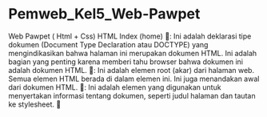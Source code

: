 # Pemweb_Kel5_Web-Pawpet
Web Pawpet ( Html + Css)
HTML Index (home)
<!DOCTYPE html>: Ini adalah deklarasi tipe dokumen (Document Type Declaration atau DOCTYPE) yang mengindikasikan bahwa halaman ini merupakan dokumen HTML. Ini adalah bagian yang penting karena memberi tahu browser bahwa dokumen ini adalah dokumen HTML.
<html>: Ini adalah elemen root (akar) dari halaman web. Semua elemen HTML berada di dalam elemen <html> ini. Ini juga menandakan awal dari dokumen HTML.
<head>: Ini adalah elemen yang digunakan untuk menyertakan informasi tentang dokumen, seperti judul halaman dan tautan ke stylesheet.
<title>: Ini adalah elemen yang digunakan untuk menentukan judul dari halaman web. Judul halaman ini adalah "Pengertian Kucing."
<link>: Ini adalah elemen <link> yang digunakan untuk menghubungkan halaman dengan file eksternal, yaitu file "home.css". Ini memungkinkan halaman HTML untuk mengambil aturan tampilan dari file CSS terpisah.
</head>: Ini adalah penutup dari elemen <head>, yang menandakan akhir dari bagian informasi tentang dokumen.

<body>: Ini adalah elemen yang digunakan untuk menampilkan konten yang akan ditampilkan di halaman web. Ini adalah tempat di mana Anda akan menampilkan isi halaman web Anda.
<div class="nav">: Ini adalah elemen div yang memiliki atribut class "nav." Elemen ini digunakan untuk membuat bagian navigasi halaman web.
<ul>: Ini adalah elemen daftar tak terurut (unordered list) yang digunakan untuk membuat daftar item navigasi.
<li>: Ini adalah elemen daftar (list item) yang digunakan untuk membuat setiap item dalam daftar navigasi.
<a>: Ini adalah elemen anchor (tautan) yang digunakan untuk membuat tautan ke halaman lain. Atribut href digunakan untuk menentukan URL halaman yang akan ditautkan.

<header>: Ini adalah elemen <header> yang digunakan untuk menampilkan bagian atas halaman web, yang berisi judul "Pengertian Kucing." 
</header>: Ini adalah penutup dari elemen <header>, yang menandakan akhir dari bagian informasi tentang dokumen.

<section>: Ini adalah elemen <section> yang digunakan untuk membagi konten halaman web menjadi beberapa bagian yang berbeda, seperti bagian tentang pengertian kucing, sejarah kucing, karakteristik kucing, dan lain-lain.
<img>: Ini adalah elemen <img> yang digunakan untuk menampilkan gambar-gambar dalam konten halaman. Atribut src digunakan untuk menentukan sumber gambar, dan atribut style digunakan untuk mengatur tampilan gambar, seperti lebar dan margin.
<p>: Ini adalah elemen paragraf yang digunakan untuk menampilkan teks yang menjelaskan informasi tentang kucing, seperti pengertian kucing, sejarah, karakteristik, dan perilaku.
<h2>: Ini adalah elemen heading level 2 yang digunakan untuk menampilkan subjudul di dalam setiap bagian konten.
<ol>: Ini adalah elemen daftar terurut (ordered list) yang digunakan untuk membuat daftar numerik (dalam hal ini, daftar perilaku kucing).

<footer>: Ini adalah elemen yang digunakan untuk menampilkan footer atau bagian akhir dari halaman web. Pada bagian footer ini, ada teks "©2023 Kelompok 5" yang menunjukkan hak cipta tahun 2023 oleh Kelompok 5.

HTML ABOUT

<!DOCTYPE html>: Ini adalah deklarasi tipe dokumen (Document Type Declaration atau DOCTYPE) yang mengindikasikan bahwa halaman ini merupakan dokumen HTML. Ini adalah bagian yang penting karena memberi tahu browser bahwa dokumen ini adalah dokumen HTML.
<html>: Ini adalah elemen root (akar) dari halaman web. Semua elemen HTML berada di dalam elemen <html> ini. Ini juga menandakan awal dari dokumen HTML.
<head>: Ini adalah elemen yang digunakan untuk menyertakan informasi tentang dokumen, seperti judul halaman, tautan ke stylesheet, dan meta-informasi lainnya.
<title>: Ini adalah elemen yang digunakan untuk menentukan judul dari halaman web. Judul ini akan muncul di tab browser saat halaman web dibuka. Judul halaman ini adalah " Website Pawpet kelompok 5"
<link>: Ini adalah elemen yang digunakan untuk menghubungkan dokumen HTML dengan file eksternal, seperti file stylesheet (CSS). Dalam contoh ini, elemen <link> digunakan untuk menghubungkan halaman dengan file "About.css". Ini memungkinkan halaman HTML untuk mengambil aturan tampilan dari file CSS terpisah.
</head>: Ini adalah penutup dari elemen <head>, yang menandakan akhir dari bagian informasi tentang dokumen.

<body>: Ini adalah elemen yang digunakan untuk menampilkan konten yang akan ditampilkan di halaman web. Ini adalah tempat di mana Anda akan menampilkan isi halaman web Anda.
<div class="nav">: Ini adalah elemen div yang memiliki atribut class "nav." Elemen ini digunakan untuk membuat bagian navigasi halaman web.
<ul>: Ini adalah elemen daftar tak terurut (unordered list) yang digunakan untuk membuat daftar item navigasi.
<li>: Ini adalah elemen daftar (list item) yang digunakan untuk membuat setiap item dalam daftar navigasi.
<a>: Ini adalah elemen anchor (tautan) yang digunakan untuk membuat tautan ke halaman lain. Atribut href digunakan untuk menentukan URL halaman yang akan ditautkan.

<header>: Ini adalah elemen yang digunakan untuk menampilkan informasi header dari halaman web, seperti judul utama halaman.

<section>: Ini adalah elemen yang digunakan untuk mengelompokkan konten yang berkaitan dalam bagian-bagian tertentu di halaman web.
<img>: Ini adalah elemen untuk menampilkan gambar. Dalam contoh ini, gambar "Kel5.jpg" ditampilkan dengan lebar 500px.
<ol>: Ini adalah elemen daftar terurut (ordered list) yang digunakan untuk membuat daftar item berurutan.

<footer>: Ini adalah elemen yang digunakan untuk menampilkan footer atau bagian akhir dari halaman web. Pada bagian footer ini, ada teks "©2023 Kelompok 5" yang menunjukkan hak cipta tahun 2023 oleh Kelompok 5.

HTML CARE 

<!DOCTYPE html>: Ini adalah deklarasi tipe dokumen (Document Type Declaration atau DOCTYPE) yang mengindikasikan bahwa halaman ini merupakan dokumen HTML. Ini adalah bagian yang penting karena memberi tahu browser bahwa dokumen ini adalah dokumen HTML.
<html>: Ini adalah elemen root (akar) dari halaman web. Semua elemen HTML berada di dalam elemen <html> ini. Ini juga menandakan awal dari dokumen HTML.
<head>: Ini adalah elemen yang digunakan untuk menyertakan informasi tentang dokumen, seperti judul halaman, tautan ke stylesheet, dan meta-informasi lainnya.
<title>: Ini adalah elemen yang digunakan untuk menentukan judul dari halaman web. Judul ini akan muncul di tab browser saat halaman web dibuka. Judul halaman ini adalah " Website Pawpet kelompok 5"
<link>: Ini adalah elemen yang digunakan untuk menghubungkan dokumen HTML dengan file eksternal, seperti file stylesheet (CSS). Dalam contoh ini, elemen <link> digunakan untuk menghubungkan halaman dengan file "Care.css". Ini memungkinkan halaman HTML untuk mengambil aturan tampilan dari file CSS terpisah.
</head>: Ini adalah penutup dari elemen <head>, yang menandakan akhir dari bagian informasi tentang dokumen.

<body>: Ini adalah elemen yang digunakan untuk menampilkan konten yang akan ditampilkan di halaman web. Ini adalah tempat di mana Anda akan menampilkan isi halaman web Anda.
<div class="nav">: Ini adalah elemen div yang memiliki atribut class "nav." Elemen ini digunakan untuk membuat bagian navigasi halaman web.
<ul>: Ini adalah elemen daftar tak terurut (unordered list) yang digunakan untuk membuat daftar item navigasi.
<li>: Ini adalah elemen daftar (list item) yang digunakan untuk membuat setiap item dalam daftar navigasi.
<a>: Ini adalah elemen anchor (tautan) yang digunakan untuk membuat tautan ke halaman lain. Atribut href digunakan untuk menentukan URL halaman yang akan ditautkan.

<div class="content">: Ini adalah elemen div yang memiliki atribut class "content." Elemen ini digunakan untuk mengelompokkan konten utama halaman web.
<h1>: Ini adalah elemen heading level 1 yang digunakan untuk menampilkan judul utama halaman web, yaitu "Perawatan Kucing: Tips dan Panduan."
<img>: Ini adalah elemen untuk menampilkan gambar. Dalam konteks ini, ada beberapa gambar kucing yang ditampilkan untuk mengilustrasikan topik yang dibahas.
<p>: Ini adalah elemen paragraf yang digunakan untuk menampilkan teks yang menjelaskan topik dan memberikan tips tentang perawatan kucing.

<h2>: Ini adalah elemen heading level 2 yang digunakan untuk menampilkan subjudul yang menjelaskan setiap poin atau tip dalam panduan perawatan kucing.

<footer>: Ini adalah elemen yang digunakan untuk menampilkan footer atau bagian akhir dari halaman web. Pada bagian footer ini, ada teks "©2023 Kelompok 5" yang menunjukkan hak cipta tahun 2023 oleh Kelompok 5.

HTML CONTACT

<!DOCTYPE html>: Ini adalah deklarasi tipe dokumen (Document Type Declaration atau DOCTYPE) yang mengindikasikan bahwa halaman ini merupakan dokumen HTML. Ini adalah bagian yang penting karena memberi tahu browser bahwa dokumen ini adalah dokumen HTML.
<html>: Ini adalah elemen root (akar) dari halaman web. Semua elemen HTML berada di dalam elemen <html> ini. Ini juga menandakan awal dari dokumen HTML.
<head>: Ini adalah elemen yang digunakan untuk menyertakan informasi tentang dokumen, seperti judul halaman, tautan ke stylesheet, dan meta-informasi lainnya.
<title>: Ini adalah elemen yang digunakan untuk menentukan judul dari halaman web. Judul ini akan muncul di tab browser saat halaman web dibuka. Judul halaman ini adalah "Contact Us."
<link>: Ini adalah elemen yang digunakan untuk menghubungkan dokumen HTML dengan file eksternal, seperti file stylesheet (CSS). Dalam contoh ini, elemen <link> digunakan untuk menghubungkan halaman dengan file "Contact.css". Ini memungkinkan halaman HTML untuk mengambil aturan tampilan dari file CSS terpisah.
</head>: Ini adalah penutup dari elemen <head>, yang menandakan akhir dari bagian informasi tentang dokumen.

<body>: Ini adalah elemen yang digunakan untuk menampilkan konten yang akan ditampilkan di halaman web. Ini adalah tempat di mana Anda akan menampilkan isi halaman web Anda.
<div class="nav">: Ini adalah elemen div yang memiliki atribut class "nav." Elemen ini digunakan untuk membuat bagian navigasi halaman web.
<ul>: Ini adalah elemen daftar tak terurut (unordered list) yang digunakan untuk membuat daftar item navigasi.
<li>: Ini adalah elemen daftar (list item) yang digunakan untuk membuat setiap item dalam daftar navigasi.
<a>: Ini adalah elemen anchor (tautan) yang digunakan untuk membuat tautan ke halaman lain. Atribut href digunakan untuk menentukan URL halaman yang akan ditautkan.

<div class="contact-container">: Ini adalah elemen div yang memiliki atribut class "contact-container." Elemen ini digunakan untuk mengelompokkan konten dalam bagian kontak.
<div class="left-column"> dan <div class="right-column">: Ini adalah elemen div yang digunakan untuk membagi halaman menjadi dua kolom, di mana kolom kiri berisi informasi tentang menghubungi tim admin, dan kolom kanan berisi formulir kontak.
<h1>: Ini adalah elemen heading level 1 yang digunakan untuk menampilkan judul utama halaman web, yaitu "Contact Us."
<p>: Ini adalah elemen paragraf yang digunakan untuk menampilkan teks yang menjelaskan informasi tentang menghubungi tim admin dan menghargai masukan dari pengguna.

<h2>: Ini adalah elemen heading level 2 yang digunakan untuk menampilkan subjudul yang mengidentifikasi formulir kontak.
<form>: Ini adalah elemen formulir yang digunakan untuk membuat formulir kontak. Atribut action menunjukkan URL tempat formulir akan dikirimkan saat disubmit, dan atribut method menentukan metode pengiriman data (POST dalam hal ini).
<label>: Ini adalah elemen label yang digunakan untuk menunjukkan label atau instruksi untuk setiap elemen input dalam formulir.
<input>: Ini adalah elemen input yang digunakan untuk mengumpulkan data dari pengguna, seperti nama, email, subjek, dan pesan. Atribut type menentukan jenis input, seperti teks atau email, dan atribut name memberikan nama untuk setiap input.

<textarea>: Ini adalah elemen textarea yang digunakan untuk mengumpulkan teks panjang, seperti pesan dari pengguna.
<input type="submit">: Ini adalah elemen input dengan tipe "submit," yang digunakan untuk mengirimkan formulir saat tombol "Kirim" ditekan.

<footer>: Ini adalah elemen yang digunakan untuk menampilkan footer atau bagian akhir dari halaman web. Pada bagian footer ini, ada teks "©2023 Kelompok 5" yang menunjukkan hak cipta tahun 2023 oleh Kelompok 5.

HTML THANKSS

<!DOCTYPE html>: Ini adalah deklarasi tipe dokumen (Document Type Declaration atau DOCTYPE) yang mengindikasikan bahwa halaman ini merupakan dokumen HTML. Ini adalah bagian yang penting karena memberi tahu browser bahwa dokumen ini adalah dokumen HTML.
<html>: Ini adalah elemen root (akar) dari halaman web. Semua elemen HTML berada di dalam elemen <html> ini. Ini juga menandakan awal dari dokumen HTML.
<head>: Ini adalah elemen yang digunakan untuk menyertakan informasi tentang dokumen, seperti judul halaman dan tautan ke stylesheet.
<title>: Ini adalah elemen yang digunakan untuk menentukan judul dari halaman web. Judul halaman ini adalah “Website Pawpet kelompok 5”
<link>: Ini adalah elemen <link> yang digunakan untuk menghubungkan halaman dengan file eksternal, yaitu file "Thanks.css". Ini memungkinkan halaman HTML untuk mengambil aturan tampilan dari file CSS terpisah.
</head>: Ini adalah penutup dari elemen <head>, yang menandakan akhir dari bagian informasi tentang dokumen.

<body>: Ini adalah elemen yang digunakan untuk menampilkan konten yang akan ditampilkan di halaman web. Ini adalah tempat di mana Anda akan menampilkan pesan "Terima Kasih, Pesan Anda Telah Tersampaikan."
<h1>: Ini adalah elemen heading level 1 yang digunakan untuk menampilkan judul besar di halaman web. Dalam hal ini, judulnya adalah "Terima Kasih, Pesan Anda Telah Tersampaikan."
<a>: Ini adalah elemen anchor (tautan) yang digunakan untuk membuat tautan ke halaman lain. Tautan ini mengarah ke halaman "Contact.html," yang memungkinkan pengguna untuk kembali ke halaman kontak. Atribut href digunakan untuk menentukan URL halaman yang akan ditautkan.

CSS HOME (Index)

/* Reset CSS */: Ini adalah komentar dalam CSS. Ini digunakan untuk memberikan penjelasan atau dokumentasi mengenai bagian-bagian tertentu dalam kode CSS. Pada bagian ini, komentar digunakan untuk menyatakan bahwa ini adalah bagian "Reset CSS," yang digunakan untuk mengatur beberapa nilai dasar pada elemen-elemen HTML.
*: Ini adalah selektor universal CSS yang memilih semua elemen di halaman web.
margin: 0; dan padding: 0;: Properti ini mengatur margin dan padding semua elemen HTML menjadi nol. Ini membantu menghindari margin dan padding default yang diberikan oleh browser.
box-sizing: border-box;: Properti ini mengatur model kotak elemen HTML menjadi "border-box," yang berarti margin dan padding akan diperhitungkan dalam lebar dan tinggi elemen, sehingga tidak akan mengganggu layout.

body: Ini adalah selektor untuk elemen <body> dalam halaman HTML.
background-color: rgb(255, 255, 255);: Properti ini mengatur warna latar belakang halaman web menjadi putih.
font-family: Arial, sans-serif;: Properti ini mengatur jenis font untuk teks dalam halaman web menjadi "Arial" atau jika tidak tersedia, menggunakan font sans-serif umum sebagai cadangan.
margin-bottom: 50px;: Properti ini memberikan margin bawah pada elemen <body> sebesar 50 piksel, memberikan ruang untuk footer.

.nav: Ini adalah selektor untuk elemen dengan kelas "nav," yang mungkin digunakan untuk elemen navigasi di halaman.
position: fixed;: Properti ini mengatur posisi elemen menjadi tetap sehingga elemen tetap berada di bagian atas halaman saat pengguna menggulir.
top: 0;: Properti ini mengatur elemen ke bagian atas halaman.
width: 100%;: Properti ini mengatur lebar elemen menjadi 100% dari lebar halaman.
height: 50px;: Properti ini mengatur tinggi elemen menjadi 50 piksel.
background-color: rgb(223, 184, 231);: Properti ini mengatur warna latar belakang elemen navigasi.
z-index: 100;: Properti ini mengatur indeks z (tingkat keberadaan) elemen navigasi agar selalu berada di atas elemen lain di halaman.

.nav ul: Ini adalah selektor untuk elemen <ul> yang berada dalam elemen dengan kelas "nav."
list-style: none;: Properti ini menghilangkan tanda listing (bullet points) pada daftar yang berada dalam elemen <ul>.
text-align: center;: Properti ini mengatur teks dalam elemen <ul> menjadi berada di tengah secara horizontal.
padding: 0;: Properti ini menghilangkan padding yang biasanya diberikan oleh browser pada elemen <ul>.

.nav ul li: Ini adalah selektor untuk elemen-elemen <li> yang berada dalam elemen <ul> dengan kelas "nav."
display: inline-block;: Properti ini mengatur elemen-elemen <li> menjadi tampil dalam satu baris horizontal.
line-height: 45px;: Properti ini mengatur tinggi baris (line height) elemen <li> menjadi 45 piksel, sehingga teksnya berada di tengah vertikal.
margin-right: 20px;: Properti ini memberikan margin sebesar 20 piksel di sebelah kanan setiap elemen <li>, memberikan jarak antara tautan navigasi.

.nav ul li a: Ini adalah selektor untuk tautan atau elemen <a> yang berada dalam elemen <li> dalam elemen dengan kelas "nav."
color: #fff;: Properti ini mengatur warna teks tautan menjadi putih.
text-decoration: none;: Properti ini menghilangkan dekorasi tautan seperti garis bawah.

.nav ul li a:hover: Ini adalah selektor yang digunakan ketika pengguna mengarahkan kursor mouse ke tautan.
color: black;: Properti ini mengubah warna teks tautan menjadi hitam saat tautan dihover.

.header: Ini adalah selektor untuk elemen dengan tag <header>.
text-align: center;: Properti ini mengatur teks dalam elemen <header> menjadi berada di tengah secara horizontal.
margin-top: 100px;: Properti ini memberikan margin atas sebesar 100 piksel pada elemen <header>.
.header h1: Ini adalah selektor untuk elemen <h1> yang berada dalam elemen dengan kelas "header."
font-size: 28px;: Properti ini mengatur ukuran font untuk elemen <h1> menjadi 28 piksel.
margin-bottom: 20px;: Properti ini memberikan margin bawah sebesar 20 piksel pada elemen <h1>.
color: #000000;: Properti ini mengatur warna teks elemen <h1> menjadi hitam.

.section: Ini adalah selektor untuk elemen-elemen <section> dalam halaman web.
max-width: 900px;: Properti ini mengatur lebar maksimum elemen-elemen <section> menjadi 900 piksel.
margin: 0 auto;: Properti ini mengatur elemen-elemen <section> agar berada di tengah secara horizontal di halaman.
padding: 20px;: Properti ini memberikan padding sebesar 20 piksel pada elemen-elemen <section>.

.section h2: Ini adalah selektor untuk elemen-elemen <h2> yang berada dalam elemen-elemen <section>.
font-size: 20px;: Properti ini mengatur ukuran font untuk elemen-elemen <h2> menjadi 20 piksel.
margin-bottom: 10px;: Properti ini memberikan margin bawah sebesar 10 piksel pada elemen-elemen <h2>.
color: #000000;: Properti ini mengatur warna teks elemen-elemen <h2> menjadi hitam.

.section p: Ini adalah selektor untuk elemen-elemen <p> yang berada dalam elemen-elemen <section>.
font-size: 16px;: Properti ini mengatur ukuran font untuk elemen-elemen <p> menjadi 16 piksel.
line-height: 1.5;: Properti ini mengatur tinggi baris (line height) elemen-elemen <p> menjadi 1.5 kali tinggi font, memberikan jarak antarbaris yang baik.
margin-bottom: 20px;: Properti ini memberikan margin bawah sebesar 20 piksel pada elemen-elemen <p>.

.section ol: Ini adalah selektor untuk elemen-elemen <ol> (daftar terurut) yang berada dalam elemen-elemen <section>.
font-size: 16px;: Properti ini mengatur ukuran font untuk elemen-elemen <ol> menjadi 16 piksel.
line-height: 1.5;: Properti ini mengatur tinggi baris (line height) elemen-elemen <ol> menjadi 1.5 kali tinggi font.
margin-bottom: 20px;: Properti ini memberikan margin bawah sebesar 20 piksel pada elemen-elemen <ol>.
padding-left: 20px;: Properti ini memberikan padding sebesar 20 piksel pada sisi kiri elemen-elemen <ol>.
list-style-type: decimal;: Properti ini mengatur tipe tanda listing untuk elemen-elemen <ol> menjadi angka desimal.

.footer: Ini adalah selektor untuk elemen dengan kelas "footer," yang mungkin digunakan untuk elemen footer di halaman web.
bottom: 0;: Properti ini mengatur elemen footer agar selalu berada di bagian bawah halaman.
left: 0;: Properti ini mengatur elemen footer agar berada di sisi kiri halaman.
width: 100%;: Properti ini mengatur lebar elemen footer menjadi 100% dari lebar halaman.
height: 50px;: Properti ini mengatur tinggi elemen footer menjadi 50 piksel.
background-color: rgb(223, 184, 231);: Properti ini mengatur warna latar belakang elemen footer.
text-align: center;: Properti ini mengatur teks dalam elemen footer menjadi berada di tengah secara horizontal.
line-height: 50px;: Properti ini mengatur tinggi baris (line height) elemen footer menjadi 50 piksel.
color: #fff;: Properti ini mengatur warna teks elemen footer menjadi putih.

CSS ABOUT 

/* Reset CSS */: Ini adalah komentar yang tidak memengaruhi tampilan halaman web. Ini digunakan untuk memberikan penjelasan tentang bagian berikutnya, yang merupakan aturan untuk mereset beberapa properti CSS ke nilai defaultnya. Ini adalah praktik umum dalam pengembangan web untuk menghindari perubahan tak terduga pada tampilan elemen HTML.
*: Ini adalah selector universal yang memilih semua elemen HTML di halaman.
margin: 0; dan padding: 0;: Ini mengatur margin dan padding semua elemen HTML menjadi nol. Ini membantu menghapus ruang tambahan yang biasanya ada di sekitar elemen-elemen.
box-sizing: border-box;: Ini mengubah model kotak elemen menjadi "border-box," yang berarti lebar dan tinggi elemen sekarang mencakup padding dan border, bukan hanya isi dalamnya.

/* Styling body */: Ini adalah komentar yang memberikan penjelasan tentang bagian berikutnya, yang berisi aturan untuk mengatur tampilan elemen <body> halaman.
background-color: #f2f2f2;: Ini mengatur warna latar belakang halaman menjadi abu-abu muda.
font-family: Arial, sans-serif;: Ini mengatur jenis font yang akan digunakan untuk teks di dalam halaman. Ini mencakup jenis font "Arial" dan fallback "sans-serif" jika Arial tidak tersedia.
margin-bottom: 50px;: Ini memberikan margin bawah sebesar 50px pada elemen <body>. Ini memberikan ruang untuk footer di bagian bawah halaman.

/* Styling navigation */: Ini adalah komentar yang memberikan penjelasan tentang bagian berikutnya, yang berisi aturan untuk mengatur tampilan elemen navigasi.
.nav: Ini adalah class selector yang mengganti tampilan elemen dengan class "nav".
position: fixed;: Ini mengunci elemen navigasi ke posisi tetap di bagian atas halaman sehingga tetap terlihat saat pengguna menggulir ke bawah.
top: 0;: Ini mengatur elemen navigasi di bagian atas halaman.
width: 100%;: Ini mengatur lebar elemen navigasi menjadi 100% dari lebar halaman.
height: 50px;: Ini mengatur tinggi elemen navigasi menjadi 50px.
background-color: rgb(223, 184, 231);: Ini mengatur warna latar belakang elemen navigasi.
z-index: 100;: Ini memastikan elemen navigasi tampil di atas elemen lainnya dengan memberikan z-index tinggi.

.nav ul: Ini adalah selector untuk elemen <ul> yang berada dalam elemen dengan class "nav".
list-style: none;: Ini menghilangkan tanda listing (bullet points) dari daftar.
text-align: center;: Ini mengatur teks dalam daftar menjadi rata tengah.
padding: 0;: Ini menghapus padding dalam daftar.

.nav ul li: Ini adalah selector untuk elemen <li> yang berada dalam elemen <ul> dalam elemen dengan class "nav".
display: inline-block;: Ini mengatur elemen-elemen daftar menjadi inline-block sehingga mereka berbaris secara horizontal.
line-height: 45px;: Ini mengatur tinggi garis pada elemen-elemen daftar agar sejajar dengan tinggi elemen navigasi.
margin-right: 20px;: Ini memberikan margin kanan sebesar 20px pada elemen-elemen daftar sehingga ada jarak antara tautan navigasi.

.nav ul li a: Ini adalah selector untuk tautan <a> dalam elemen <li>.
color: #fff;: Ini mengatur warna teks tautan menjadi putih.
text-decoration: none;: Ini menghapus garis bawah dari tautan.

.nav ul li a:hover: Ini adalah selector untuk tautan <a> saat dihover.
color: #000;: Ini mengatur warna teks tautan menjadi hitam saat tautan dihover.

CSS CARE

/* Reset CSS */: Ini adalah komentar yang tidak memengaruhi tampilan halaman web. Ini digunakan untuk memberikan penjelasan tentang bagian berikutnya, yang merupakan aturan untuk mereset beberapa properti CSS ke nilai defaultnya. Ini adalah praktik umum dalam pengembangan web untuk menghindari perubahan tak terduga pada tampilan elemen HTML.
*: Ini adalah selector universal yang memilih semua elemen HTML di halaman.
margin: 0; dan padding: 0;: Ini mengatur margin dan padding semua elemen HTML menjadi nol. Ini membantu menghapus ruang tambahan yang biasanya ada di sekitar elemen-elemen.
box-sizing: border-box;: Ini mengubah model kotak elemen menjadi "border-box," yang berarti lebar dan tinggi elemen sekarang mencakup padding dan border, bukan hanya isi dalamnya.

/* Style untuk body */: Ini adalah komentar yang memberikan penjelasan tentang bagian berikutnya, yang berisi aturan untuk mengatur tampilan elemen <body> halaman.
background-color: #fff;: Ini mengatur warna latar belakang halaman menjadi putih.
font-family: Arial, sans-serif;: Ini mengatur jenis font yang akan digunakan untuk teks di dalam halaman. Ini mencakup jenis font "Arial" dan fallback "sans-serif" jika Arial tidak tersedia.
margin: 0;: Ini menghapus margin default pada elemen <body>, sehingga tidak ada ruang tambahan di sekitarnya.
padding-bottom: 50px;: Ini memberikan padding pada bagian bawah elemen <body> sebesar 50px, yang memberikan ruang untuk elemen footer.

/* Style untuk navigasi */: Ini adalah komentar yang memberikan penjelasan tentang bagian berikutnya, yang berisi aturan untuk mengatur tampilan elemen navigasi.
.nav: Ini adalah class selector yang mengganti tampilan elemen dengan class "nav".
position: fixed;: Ini mengunci elemen navigasi ke posisi tetap di bagian atas halaman sehingga tetap terlihat saat pengguna menggulir ke bawah.
top: 0;: Ini mengatur elemen navigasi di bagian atas halaman.
width: 100%;: Ini mengatur lebar elemen navigasi menjadi 100% dari lebar halaman.
height: 50px;: Ini mengatur tinggi elemen navigasi menjadi 50px.
background-color: rgb(223, 184, 231);: Ini mengatur warna latar belakang elemen navigasi.
z-index: 100;: Ini memastikan elemen navigasi tampil di atas elemen lainnya dengan memberikan z-index tinggi.

.nav ul: Ini adalah selector untuk elemen <ul> yang berada dalam elemen dengan class "nav".
list-style: none;: Ini menghilangkan tanda listing (bullet points) dari daftar.
text-align: center;: Ini mengatur teks dalam daftar menjadi rata tengah.
padding: 0;: Ini menghapus padding dalam daftar.

.nav ul li: Ini adalah selector untuk elemen <li> yang berada dalam elemen <ul> dalam elemen dengan class "nav".
display: inline-block;: Ini mengatur elemen-elemen daftar menjadi inline-block sehingga mereka berbaris secara horizontal.
line-height: 45px;: Ini mengatur tinggi garis pada elemen-elemen daftar agar sejajar dengan tinggi elemen navigasi.
margin-right: 20px;: Ini memberikan margin kanan sebesar 20px pada elemen-elemen daftar sehingga ada jarak antara tautan navigasi.

.nav ul li a: Ini adalah selector untuk tautan <a> dalam elemen <li>.
color: #fff;: Ini mengatur warna teks tautan menjadi putih.
text-decoration: none;: Ini menghapus garis bawah dari tautan.

.nav ul li a:hover: Ini adalah selector untuk tautan <a> saat dihover.
color: black;: Ini mengatur warna teks tautan menjadi hitam saat tautan dihover

CSS CONTACT

/* Reset default styles */: Ini adalah komentar yang memberikan penjelasan tentang bagian berikutnya, yang berisi aturan untuk mereset beberapa properti CSS ke nilai defaultnya. Ini adalah praktik umum dalam pengembangan web untuk menghindari perubahan tak terduga pada tampilan elemen HTML.
*: Ini adalah selector universal yang memilih semua elemen HTML di halaman.
margin: 0; dan padding: 0;: Ini mengatur margin dan padding semua elemen HTML menjadi nol. Ini membantu menghapus ruang tambahan yang biasanya ada di sekitar elemen-elemen.
box-sizing: border-box;: Ini mengubah model kotak elemen menjadi "border-box," yang berarti lebar dan tinggi elemen sekarang mencakup padding dan border, bukan hanya isi dalamnya.

body: Ini adalah selector untuk elemen <body> halaman.
background-color: rgb(255, 255, 255);: Ini mengatur warna latar belakang halaman menjadi putih.
font-family: Arial, sans-serif;: Ini mengatur jenis font yang akan digunakan untuk teks di dalam halaman. Ini mencakup jenis font "Arial" dan fallback "sans-serif" jika Arial tidak tersedia.
margin-bottom: 50px;: Ini memberikan margin bawah sebesar 50px pada elemen <body>, yang memberikan ruang untuk elemen footer.

.nav: Ini adalah class selector yang mengganti tampilan elemen dengan class "nav".
position: fixed;: Ini mengunci elemen navigasi ke posisi tetap di bagian atas halaman sehingga tetap terlihat saat pengguna menggulir ke bawah.
top: 0;: Ini mengatur elemen navigasi di bagian atas halaman.
width: 100%;: Ini mengatur lebar elemen navigasi menjadi 100% dari lebar halaman.
height: 50px;: Ini mengatur tinggi elemen navigasi menjadi 50px.
background-color: rgb(223, 184, 231);: Ini mengatur warna latar belakang elemen navigasi.
z-index: 100;: Ini memastikan elemen navigasi tampil di atas elemen lainnya dengan memberikan z-index tinggi.

.contact-container: Ini adalah class selector yang mengganti tampilan container yang berisi formulir kontak.
display: flex;: Ini mengatur elemen-elemen di dalam container untuk mengikuti model flexbox.
flex-direction: column;: Ini mengatur elemen-elemen di dalam container untuk disusun dalam kolom.
align-items: center;: Ini mengatur elemen-elemen di dalam container agar terpusat secara horizontal.
text-align: center;: Ini mengatur teks dalam container untuk menjadi rata tengah.
margin-top: 70px;: Ini memberikan margin atas sebesar 70px pada container untuk menghindari tabrakan dengan elemen navigasi

CSS THANKS

/* Reset default styles */: Ini adalah komentar dalam CSS dan digunakan untuk memberikan keterangan atau catatan terhadap kode. Komentar ini menyatakan bahwa aturan selanjutnya adalah untuk mereset atau mengatur ulang gaya-gaya bawaan (default styles) browser.
*: Ini adalah selektor universal dalam CSS, yang berarti aturan yang didefinisikan di bawahnya akan berlaku untuk semua elemen HTML di halaman.
margin: 0;: Ini menghapus margin (ruang putih di sekitar elemen) untuk semua elemen.
padding: 0;: Ini menghapus padding (ruang dalam elemen) untuk semua elemen.
box-sizing: border-box;: Ini mengatur model kotak (box model) untuk semua elemen menjadi "border-box," yang berarti ukuran elemen mencakup padding dan border, bukan hanya kontennya.

body: Ini adalah selektor yang mengatur gaya untuk elemen <body> di halaman HTML.
background-color: #f2f2f2;: Ini mengatur warna latar belakang halaman menjadi abu-abu muda (#f2f2f2).
font-family: Arial, sans-serif;: Ini mengatur jenis font yang akan digunakan untuk teks di halaman, dengan prioritas Arial, dan jika tidak tersedia, font sans-serif default.
display: flex;: Ini menggunakan model tampilan fleksibel (flexbox) untuk mengatur tata letak elemen di dalam <body>.
flex-direction: column;: Ini mengatur arah tata letak flexbox menjadi kolom (elemen-elemen akan disusun secara vertikal).
justify-content: center;: Ini mengatur posisi vertikal elemen-elemen di tengah halaman.
align-items: center;: Ini mengatur posisi horizontal elemen-elemen di tengah halaman.
height: 100vh;: Ini mengatur tinggi elemen body menjadi 100% dari tinggi viewport (tinggi tampilan browser), sehingga elemen-elemen di dalamnya akan selalu berada di tengah vertikal halaman.

h1: Ini adalah selektor yang mengatur gaya untuk elemen heading level 1 (<h1>).
font-size: 32px;: Ini mengatur ukuran font teks menjadi 32 piksel.
margin-bottom: 20px;: Ini menambahkan margin bawah sebesar 20 piksel, yang akan memberikan jarak antara elemen <h1> dengan elemen-elemen di bawahnya.
color: #333;: Ini mengatur warna teks menjadi abu-abu gelap (#333).
text-align: center;: Ini mengatur teks menjadi rata tengah (horizontal) di dalam elemen <h1>.

a: Ini adalah selektor yang mengatur gaya untuk elemen anchor (<a>), yaitu tautan atau link.
text-decoration: none;: Ini menghapus garis bawah (dekorasi) dari tautan, sehingga tautan tidak terlihat seperti tautan biasa.
background-color: #8e44ad;: Ini mengatur warna latar belakang tautan menjadi ungu tua (#8e44ad).
color: #fff;: Ini mengatur warna teks tautan menjadi putih (#fff).
padding: 10px 20px;: Ini mengatur padding (ruang dalam tautan) sebesar 10 piksel pada atas dan bawah, serta 20 piksel pada sisi kiri dan kanan.
border-radius: 5px;: Ini mengatur sudut border tautan menjadi sudut melengkung sebesar 5 piksel.
transition: background-color 0.3s ease;: Ini menambahkan efek transisi pada perubahan warna latar belakang tautan selama 0.3 detik dengan perubahan yang lembut (ease).

a:hover: Ini adalah pseudo-class (:hover) yang mengatur gaya tautan saat kursor mouse berada di atasnya (hover).
background-color: #6c3483;: Ini mengatur warna latar belakang tautan menjadi ungu tua yang lebih gelap (#6c3483) saat tautan dihover oleh kursor mouse.
